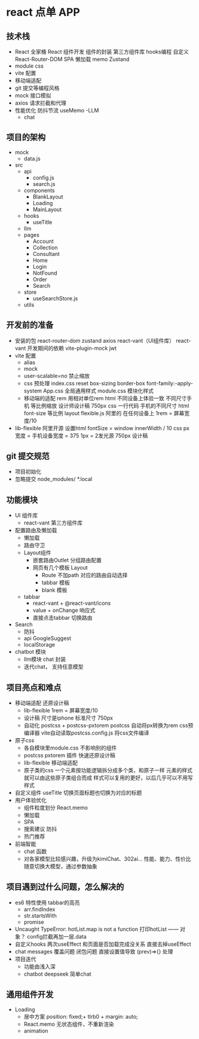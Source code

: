 # react 点单 APP

## 技术栈
- React 全家桶
    React 组件开发
    组件的封装
    第三方组件库
    hooks编程 自定义
    React-Router-DOM
      SPA
      懒加载
    memo
    Zustand
- module css
- vite 配置
- 移动端适配
- git 提交等编程风格
- mock 接口模拟
- axios 请求拦截和代理
- 性能优化
  防抖节流
  useMemo
-LLM
  - chat

## 项目的架构
- mock
  - data.js
- src
  - api
    - config.js
    - search.js
  - components
    - BlankLayout
    - Loading
    - MainLayout
  - hooks
    - useTitle
  - llm
  - pages
    - Account
    - Collection
    - Consultant
    - Home
    - Login
    - NotFound
    - Order
    - Search
  - store
    - useSearchStore.js
  - utils

## 开发前的准备
- 安装的包
    react-router-dom zustand axios 
      react-vant（UI组件库）
    react-vant
    开发期间的依赖
    vite-plugin-mock jwt 
- vite 配置
  - alias
  - mock
  - user-scalable=no 禁止缩放
  - css 预处理
      index.css reset
      box-sizing border-box  font-family:-apply-system
      App.css  全局通用样式
      module.css  模块化样式
  - 移动端的适配 rem
      用相对单位rem html
      不同设备上体验一致
      不同尺寸手机 等比例缩放
      设计师设计稿 750px 
      css 一行代码  手机的不同尺寸 html font-size 等比例
      layout
      flexible.js 阿里的 在任何设备上
      1rem = 屏幕宽度/10
- lib-flexible
  阿里开源
  设置html fontSize = window
  innerWidth / 10
  css px 宽度 = 手机设备宽度 = 375
  1px = 2发光源
  750px 设计稿

## git 提交规范
- 项目初始化
- 忽略提交
  node_modules/
  *.local
## 功能模块
- UI 组件库
  - react-vant  第三方组件库
- 配置路由及懒加载
  - 懒加载
  - 路由守卫
  - Layout组件
    - 嵌套路由Outlet 分组路由配置
    - 网页有几个模板 Layout
      - Route 不加path 对应的路由自动选择
      - tabbar 模板
      - blank 模板
  - tabbar
    - react-vant + @react-vant/icons
    - value + onChange 响应式
    - 直接点击tabbar 切换路由
- Search
  - 防抖
  - api
    GoogleSuggest
  - localStorage
- chatbot 模块
  - llm模块 chat 封装
  - 迭代chat， 支持任意模型
## 项目亮点和难点
- 移动端适配 还原设计稿
  - lib-flexible  1rem = 屏幕宽度/10
  - 设计稿 尺寸是iphone 标准尺寸 750px
  - 自动化
      postcss + postcss-pxtorem
      postcss 自动将px转换为rem css预编译器
      vite自动读取postcss.config.js 将css文件编译
- 原子css
  - 各自模块里module.css 不影响别的组件
  - postcss pxtorem 插件 快速还原设计稿
  - lib-flexible 移动端适配
  - 原子类的css
      一个元素按功能逻辑拆分成多个类，和原子一样
      元素的样式就可以由这些原子类组合而成
      样式可以复用的更好，以后几乎可以不用写样式
- 自定义组件
  useTitle  切换页面标题也切换为对应的标题
- 用户体验优化
  - 组件粒度划分
    React.memo
  - 懒加载
  - SPA
  - 搜索建议  防抖
  - 热门推荐
- 前端智能
  - chat 函数
  - 对各家模型比较感兴趣，升级为kimiChat、302ai...
    性能、能力、性价比
    随意切换大模型，通过参数抽象
## 项目遇到过什么问题，怎么解决的
- es6 特性使用
  tabbar的高亮
  - arr.findIndex
  - str.startsWith
  - promise
- Uncaught TypeError: hotList.map is not a function
  打印hotList  —— 对象？
  config拦截再加一层.data
- 自定义hooks
  两次useEffect 和页面是否加载完成没关系
  直接去掉useEffect
- chat messages 覆盖问题
  闭包问题 直接设置值导致
  (prev)=>{} 处理
- 项目迭代
  - 功能由浅入深
  - chatbot deepseek 简单chat

## 通用组件开发
- Loading
  - 居中方案
    position: fixed;+ tlrb0 + margin: auto;
  - React.memo 无状态组件，不重新渲染
  - animation